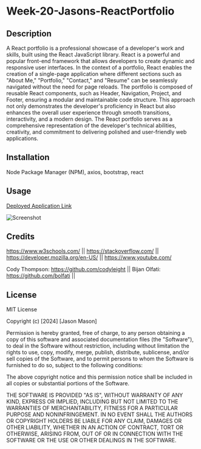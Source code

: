 # Week-20-Jasons-ReactPortfolio

## Description

A React portfolio is a professional showcase of a developer's work and skills, built using the React JavaScript library. React is a powerful and popular front-end framework that allows developers to create dynamic and responsive user interfaces. In the context of a portfolio, React enables the creation of a single-page application where different sections such as "About Me," "Portfolio," "Contact," and "Resume" can be seamlessly navigated without the need for page reloads. The portfolio is composed of reusable React components, such as Header, Navigation, Project, and Footer, ensuring a modular and maintainable code structure. This approach not only demonstrates the developer's proficiency in React but also enhances the overall user experience through smooth transitions, interactivity, and a modern design. The React portfolio serves as a comprehensive representation of the developer's technical abilities, creativity, and commitment to delivering polished and user-friendly web applications.

## Installation

Node Package Manager (NPM), axios, bootstrap, react

## Usage

[Deployed Application Link](https://jasons-react-portfolio.netlify.app/)

![Screenshot](https://i.gyazo.com/5276315302ee31e9a9816eaf16572881.png)


## Credits

https://www.w3schools.com/ || 
https://stackoverflow.com/ || 
https://developer.mozilla.org/en-US/ || 
https://www.youtube.com/

Cody Thompson: https://github.com/codyleight ||
Bijan Olfati: https://github.com/bolfati || 

## License
MIT License

Copyright (c) [2024] [Jason Mason]

Permission is hereby granted, free of charge, to any person obtaining a copy of this software and associated documentation files (the "Software"), to deal in the Software without restriction, including without limitation the rights to use, copy, modify, merge, publish, distribute, sublicense, and/or sell copies of the Software, and to permit persons to whom the Software is furnished to do so, subject to the following conditions:

The above copyright notice and this permission notice shall be included in all copies or substantial portions of the Software.

THE SOFTWARE IS PROVIDED "AS IS", WITHOUT WARRANTY OF ANY KIND, EXPRESS OR IMPLIED, INCLUDING BUT NOT LIMITED TO THE WARRANTIES OF MERCHANTABILITY, FITNESS FOR A PARTICULAR PURPOSE AND NONINFRINGEMENT. IN NO EVENT SHALL THE AUTHORS OR COPYRIGHT HOLDERS BE LIABLE FOR ANY CLAIM, DAMAGES OR OTHER LIABILITY, WHETHER IN AN ACTION OF CONTRACT, TORT OR OTHERWISE, ARISING FROM, OUT OF OR IN CONNECTION WITH THE SOFTWARE OR THE USE OR OTHER DEALINGS IN THE SOFTWARE.
